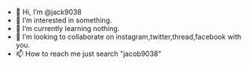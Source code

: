 - 👋 Hi, I’m @jack9038
- 👀 I’m interested in something.
- 🌱 I’m currently learning nothing.
- 💞️ I’m looking to collaborate on instagram,twitter,thread,facebook with you.
- 📫 How to reach me just search "jacob9038"
<!--
jack9038/jack9038 is a ✨ special ✨ repository because its `README.md` (this file) appears on your GitHub profile.
You can click the Preview link to take a look at your changes.
--->
